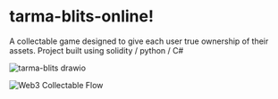 # tarma-blits-online!

A collectable game designed to give each user true ownership of their assets. Project built using solidity / python / C#

![tarma-blits drawio](https://user-images.githubusercontent.com/987237/204664303-a89d1c57-3439-419c-aed4-4eb3459f9783.png)

![Web3 Collectable Flow](https://user-images.githubusercontent.com/987237/197034159-d4c9316e-8191-47b7-b8fb-8ff445691bd2.jpg)
